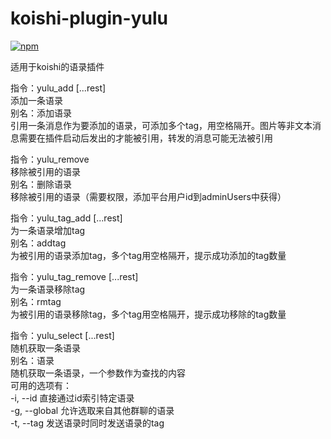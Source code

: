 # koishi-plugin-yulu

[![npm](https://img.shields.io/npm/v/koishi-plugin-yulu?style=flat-square)](https://www.npmjs.com/package/koishi-plugin-yulu)

适用于koishi的语录插件

指令：yulu_add [...rest]  
添加一条语录  
别名：添加语录  
引用一条消息作为要添加的语录，可添加多个tag，用空格隔开。图片等非文本消息需要在插件启动后发出的才能被引用，转发的消息可能无法被引用  

指令：yulu_remove  
移除被引用的语录  
别名：删除语录  
移除被引用的语录（需要权限，添加平台用户id到adminUsers中获得）   

指令：yulu_tag_add [...rest]  
为一条语录增加tag  
别名：addtag  
为被引用的语录添加tag，多个tag用空格隔开，提示成功添加的tag数量  

指令：yulu_tag_remove [...rest]  
为一条语录移除tag  
别名：rmtag  
为被引用的语录移除tag，多个tag用空格隔开，提示成功移除的tag数量  

指令：yulu_select [...rest]  
随机获取一条语录  
别名：语录  
随机获取一条语录，一个参数作为查找的内容  
可用的选项有：  
    -i, --id  直接通过id索引特定语录  
    -g, --global  允许选取来自其他群聊的语录  
    -t, --tag  发送语录时同时发送语录的tag  
